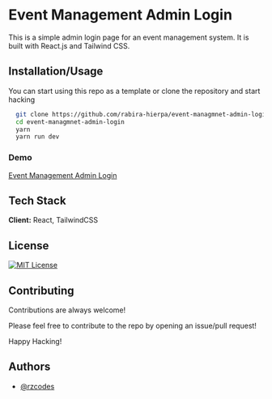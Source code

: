 # Event Management Admin Login

This is a simple admin login page for an event management system. It is built with React.js and Tailwind CSS.

## Installation/Usage

You can start using this repo as a template or clone the repository and start hacking

```bash
  git clone https://github.com/rabira-hierpa/event-managmnet-admin-login.git
  cd event-managmnet-admin-login
  yarn
  yarn run dev
```

### Demo

[Event Management Admin Login](https://master--ems-login-page.netlify.app/)

## Tech Stack

**Client:** React, TailwindCSS

## License

[![MIT License](https://img.shields.io/badge/License-MIT-green.svg)](https://choosealicense.com/licenses/mit/)

## Contributing

Contributions are always welcome!

Please feel free to contribute to the repo by opening an issue/pull request!

Happy Hacking!

## Authors

- [@rzcodes](https://www.github.com/rabira-hierpa)
